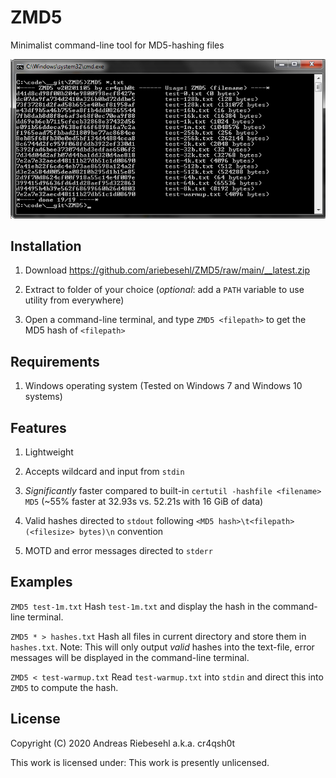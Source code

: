 # ZMD5



Minimalist command-line tool for MD5-hashing files



![ZMD5](https://github.com/ariebesehl/ZMD5/blob/main/__screenshot.png "")



## Installation

1) Download https://github.com/ariebesehl/ZMD5/raw/main/__latest.zip

2) Extract to folder of your choice (*optional*: add a `PATH` variable to use utility from everywhere)

3) Open a command-line terminal, and type `ZMD5 <filepath>` to get the MD5 hash of `<filepath>`



## Requirements

1) Windows operating system (Tested on Windows 7 and Windows 10 systems)



## Features

1) Lightweight

2) Accepts wildcard and input from `stdin`

3) *Significantly* faster compared to built-in `certutil -hashfile <filename> MD5` (~55% faster at 32.93s vs. 52.21s with 16 GiB of data)

4) Valid hashes directed to `stdout` following `<MD5 hash>\t<filepath> (<filesize> bytes)\n` convention

5) MOTD and error messages directed to `stderr`



## Examples

`ZMD5 test-1m.txt` Hash `test-1m.txt` and display the hash in the command-line terminal.

`ZMD5 * > hashes.txt` Hash all files in current directory and store them in `hashes.txt`. Note: This will only output *valid* hashes into the text-file, error messages will be displayed in the command-line terminal.

`ZMD5 < test-warmup.txt` Read `test-warmup.txt` into `stdin` and direct this into `ZMD5` to compute the hash.



## License

Copyright (C) 2020 Andreas Riebesehl a.k.a. cr4qsh0t

This work is licensed under: This work is presently unlicensed.
